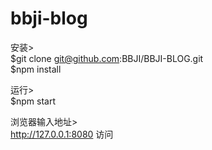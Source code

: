# bbji-blog

安装><br/>
$git clone git@github.com:BBJI/BBJI-BLOG.git<br/>
$npm install

运行><br/>
$npm start

浏览器输入地址><br/>
http://127.0.0.1:8080 访问

